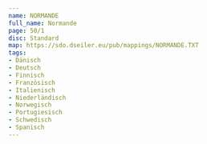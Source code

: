 ```yaml
---
name: NORMANDE
full_name: Normande
page: 50/1
disc: Standard
map: https://sdo.dseiler.eu/pub/mappings/NORMANDE.TXT
tags:
- Dänisch
- Deutsch
- Finnisch
- Französisch
- Italienisch
- Niederländisch
- Norwegisch
- Portugiesisch
- Schwedisch
- Spanisch
---
```

